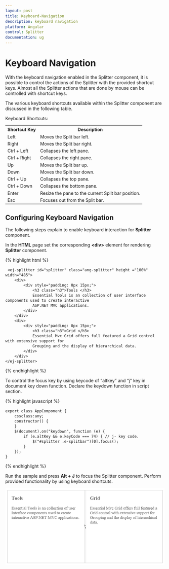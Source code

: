 ```yaml
---
layout: post
title: Keyboard-Navigation
description: keyboard navigation
platform: Angular
control: Splitter
documentation: ug
---
```


# Keyboard Navigation

With the keyboard navigation enabled in the Splitter component, it is possible to control the actions of the Splitter with the provided shortcut keys. Almost all the Splitter actions that are done by mouse can be controlled with shortcut keys.

The various keyboard shortcuts available within the Splitter component are discussed in the following table.

Keyboard Shortcuts:


<table>
<tr>
<th>
Shortcut Key</th><th>
Description</th></tr>
<tr>
<td>
Left</td><td>
Moves the Split bar left. </td></tr>
<tr>
<td>
Right</td><td>
Moves the Split bar right. </td></tr>
<tr>
<td>
Ctrl + Left</td><td>
Collapses the left pane.</td></tr>
<tr>
<td>
Ctrl + Right</td><td>
Collapses the right pane.</td></tr>
<tr>
<td>
Up</td><td>
Moves the Split bar up.</td></tr>
<tr>
<td>
Down</td><td>
Moves the Split bar down.</td></tr>
<tr>
<td>
Ctrl + Up</td><td>
Collapses the top pane.</td></tr>
<tr>
<td>
Ctrl + Down</td><td>
Collapses the bottom pane.</td></tr>
<tr>
<td>
Enter</td><td>
Resize the pane to the current Split bar position.</td></tr>
<tr>
<td>
Esc</td><td>
Focuses out from the Split bar.</td></tr>
</table>

## Configuring Keyboard Navigation

The following steps explain to enable keyboard interaction for **Splitter** component.

In the **HTML** page set the corresponding **&lt;div&gt;** element for rendering **Splitter** component. 

{% highlight html %}

     <ej-splitter id="splitter" class="ang-splitter" height ="100%" width="485">		
        <div>
            <div style="padding: 0px 15px;">
                <h3 class="h3">Tools </h3>
                Essential Tools is an collection of user interface components used to create interactive
                ASP.NET MVC applications.
            </div>
        </div>
        <div>
            <div style="padding: 0px 15px;">
                <h3 class="h3">Grid </h3>
                Essential Mvc Grid offers full featured a Grid control with extensive support for
                Grouping and the display of hierarchical data.
            </div>
        </div>
    </ej-splitter>

{% endhighlight %}


To control the focus key by using keycode of “altkey” and “j” key in document key down function. Declare the keydown function in script section.


{% highlight javascript %}


    export class AppComponent {
        cssclass:any;   
        constructor() {
        }
        $(document).on("keydown", function (e) {
            if (e.altKey && e.keyCode === 74) { // j- key code.
                $("#splitter .e-splitbar")[0].focus();
            }
        });
    }
   
{% endhighlight %}

Run the sample and press **Alt + J** to focus the Splitter component. Perform provided functionality by using keyboard shortcuts.

![](Keyboard-Navigation_images\Keyboard-Navigation_img1.png) 

